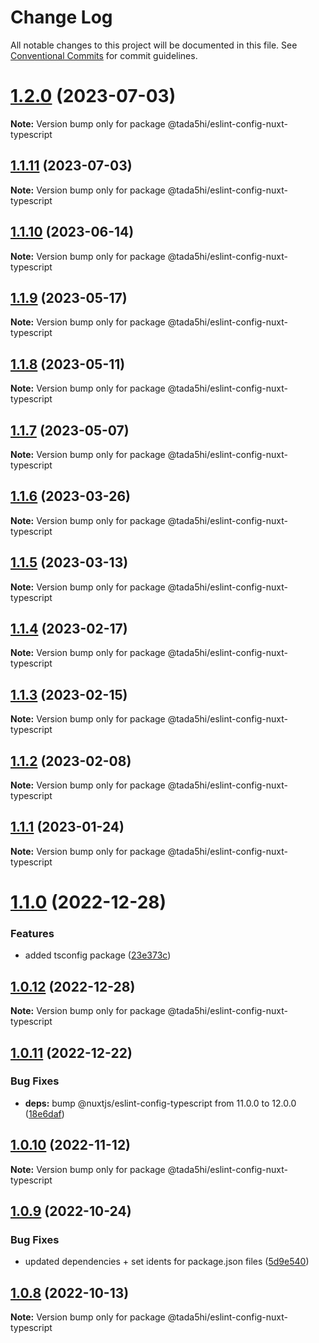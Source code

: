 # Change Log

All notable changes to this project will be documented in this file.
See [Conventional Commits](https://conventionalcommits.org) for commit guidelines.

# [1.2.0](https://github.com/tada5hi/javascript/compare/@tada5hi/eslint-config-nuxt-typescript@1.1.11...@tada5hi/eslint-config-nuxt-typescript@1.2.0) (2023-07-03)

**Note:** Version bump only for package @tada5hi/eslint-config-nuxt-typescript





## [1.1.11](https://github.com/tada5hi/javascript/compare/@tada5hi/eslint-config-nuxt-typescript@1.1.10...@tada5hi/eslint-config-nuxt-typescript@1.1.11) (2023-07-03)

**Note:** Version bump only for package @tada5hi/eslint-config-nuxt-typescript





## [1.1.10](https://github.com/tada5hi/javascript/compare/@tada5hi/eslint-config-nuxt-typescript@1.1.9...@tada5hi/eslint-config-nuxt-typescript@1.1.10) (2023-06-14)

**Note:** Version bump only for package @tada5hi/eslint-config-nuxt-typescript





## [1.1.9](https://github.com/tada5hi/javascript/compare/@tada5hi/eslint-config-nuxt-typescript@1.1.8...@tada5hi/eslint-config-nuxt-typescript@1.1.9) (2023-05-17)

**Note:** Version bump only for package @tada5hi/eslint-config-nuxt-typescript





## [1.1.8](https://github.com/tada5hi/javascript/compare/@tada5hi/eslint-config-nuxt-typescript@1.1.7...@tada5hi/eslint-config-nuxt-typescript@1.1.8) (2023-05-11)

**Note:** Version bump only for package @tada5hi/eslint-config-nuxt-typescript





## [1.1.7](https://github.com/tada5hi/javascript/compare/@tada5hi/eslint-config-nuxt-typescript@1.1.6...@tada5hi/eslint-config-nuxt-typescript@1.1.7) (2023-05-07)

**Note:** Version bump only for package @tada5hi/eslint-config-nuxt-typescript





## [1.1.6](https://github.com/tada5hi/javascript/compare/@tada5hi/eslint-config-nuxt-typescript@1.1.5...@tada5hi/eslint-config-nuxt-typescript@1.1.6) (2023-03-26)

**Note:** Version bump only for package @tada5hi/eslint-config-nuxt-typescript





## [1.1.5](https://github.com/tada5hi/javascript/compare/@tada5hi/eslint-config-nuxt-typescript@1.1.4...@tada5hi/eslint-config-nuxt-typescript@1.1.5) (2023-03-13)

**Note:** Version bump only for package @tada5hi/eslint-config-nuxt-typescript





## [1.1.4](https://github.com/tada5hi/javascript/compare/@tada5hi/eslint-config-nuxt-typescript@1.1.3...@tada5hi/eslint-config-nuxt-typescript@1.1.4) (2023-02-17)

**Note:** Version bump only for package @tada5hi/eslint-config-nuxt-typescript





## [1.1.3](https://github.com/tada5hi/javascript/compare/@tada5hi/eslint-config-nuxt-typescript@1.1.2...@tada5hi/eslint-config-nuxt-typescript@1.1.3) (2023-02-15)

**Note:** Version bump only for package @tada5hi/eslint-config-nuxt-typescript





## [1.1.2](https://github.com/tada5hi/javascript/compare/@tada5hi/eslint-config-nuxt-typescript@1.1.1...@tada5hi/eslint-config-nuxt-typescript@1.1.2) (2023-02-08)

**Note:** Version bump only for package @tada5hi/eslint-config-nuxt-typescript





## [1.1.1](https://github.com/tada5hi/javascript/compare/@tada5hi/eslint-config-nuxt-typescript@1.1.0...@tada5hi/eslint-config-nuxt-typescript@1.1.1) (2023-01-24)

**Note:** Version bump only for package @tada5hi/eslint-config-nuxt-typescript





# [1.1.0](https://github.com/tada5hi/javascript/compare/@tada5hi/eslint-config-nuxt-typescript@1.0.12...@tada5hi/eslint-config-nuxt-typescript@1.1.0) (2022-12-28)


### Features

* added tsconfig package ([23e373c](https://github.com/tada5hi/javascript/commit/23e373ce7eaaa63f977f09f789c57811f2d61c43))





## [1.0.12](https://github.com/tada5hi/javascript/compare/@tada5hi/eslint-config-nuxt-typescript@1.0.11...@tada5hi/eslint-config-nuxt-typescript@1.0.12) (2022-12-28)

**Note:** Version bump only for package @tada5hi/eslint-config-nuxt-typescript





## [1.0.11](https://github.com/tada5hi/javascript/compare/@tada5hi/eslint-config-nuxt-typescript@1.0.10...@tada5hi/eslint-config-nuxt-typescript@1.0.11) (2022-12-22)


### Bug Fixes

* **deps:** bump @nuxtjs/eslint-config-typescript from 11.0.0 to 12.0.0 ([18e6daf](https://github.com/tada5hi/javascript/commit/18e6daff77e1e525c9c4943e469b6846741181ba))





## [1.0.10](https://github.com/tada5hi/javascript/compare/@tada5hi/eslint-config-nuxt-typescript@1.0.9...@tada5hi/eslint-config-nuxt-typescript@1.0.10) (2022-11-12)

**Note:** Version bump only for package @tada5hi/eslint-config-nuxt-typescript

## [1.0.9](https://github.com/tada5hi/javascript/compare/@tada5hi/eslint-config-nuxt-typescript@1.0.8...@tada5hi/eslint-config-nuxt-typescript@1.0.9) (2022-10-24)

### Bug Fixes

- updated dependencies + set idents for package.json files ([5d9e540](https://github.com/tada5hi/javascript/commit/5d9e540ea7e032194cfd913f7345d6ae7abe315e))

## [1.0.8](https://github.com/tada5hi/javascript/compare/@tada5hi/eslint-config-nuxt-typescript@1.0.7...@tada5hi/eslint-config-nuxt-typescript@1.0.8) (2022-10-13)

**Note:** Version bump only for package @tada5hi/eslint-config-nuxt-typescript
